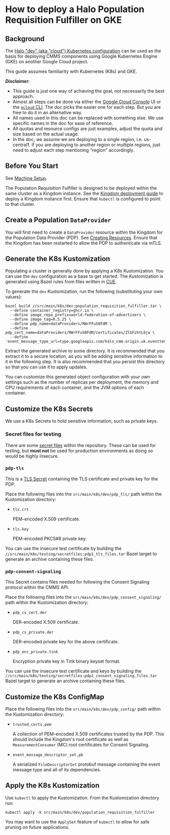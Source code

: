 # How to deploy a Halo Population Requisition Fulfiller on GKE

## Background

The [Halo "dev" (aka "cloud") Kubernetes configuration](../../src/main/k8s/dev)
can be used as the basis for deploying CMMS components using Google Kubernetes
Engine (GKE) on another Google Cloud project.

This guide assumes familiarity with Kubernetes (K8s) and GKE.

***Disclaimer***:

-   This guide is just one way of achieving the goal, not necessarily the best
    approach.
-   Almost all steps can be done via either the
    [Google Cloud Console](https://console.cloud.google.com/) UI or the
    [`gcloud` CLI](https://cloud.google.com/sdk/gcloud/reference). The doc picks
    the easier one for each step. But you are free to do it in an alternative
    way.
-   All names used in this doc can be replaced with something else. We use
    specific names in the doc for ease of reference.
-   All quotas and resource configs are just examples, adjust the quota and size
    based on the actual usage.
-   In the doc, we assume we are deploying to a single region, i.e. us-central1.
    If you are deploying to another region or multiple regions, just need to
    adjust each step mentioning "region" accordingly.

## Before You Start

See [Machine Setup](machine-setup.md).

The Population Requisition Fulfiller is designed to be deployed within the same
cluster as a Kingdom instance. See the
[Kingdom deployment guide](kingdom-deployment.md) to deploy a Kingdom instance
first. Ensure that `kubectl` is configured to point to that cluster.

## Create a Population `DataProvider`

You will first need to create a `DataProvider` resource within the Kingdom for
the Population Data Provider (PDP). See
[Creating Resources](../operations/creating-resources.md). Ensure that the
Kingdom has been restarted to allow the PDP to authenticate via mTLS.

## Generate the K8s Kustomization

Populating a cluster is generally done by applying a K8s Kustomization. You can
use the `dev` configuration as a base to get started. The Kustomization is
generated using Bazel rules from files written in [CUE](https://cuelang.org/).

To generate the `dev` Kustomization, run the following (substituting your own
values):

```shell
bazel build //src/main/k8s/dev:population_requisition_fulfiller.tar \
  --define container_registry=ghcr.io \
  --define image_repo_prefix=world-federation-of-advertisers \
  --define image_tag=0.5.25 \
  --define pdp_name=dataProviders/RWrFFuS0FdM \
  --define pdp_cert_name=dataProviders/RWrFFuS0FdM/certificates/ZlbFzhtL6jw \
  --define 'event_message_type_url=type.googleapis.com/halo_cmm.origin.uk.eventtemplate.v1.EventMessage'
```

Extract the generated archive to some directory. It is recommended that you
extract it to a secure location, as you will be adding sensitive information to
it in the following step. It is also recommended that you persist this directory
so that you can use it to apply updates.

You can customize this generated object configuration with your own settings
such as the number of replicas per deployment, the memory and CPU requirements
of each container, and the JVM options of each container.

## Customize the K8s Secrets

We use a K8s Secrets to hold sensitive information, such as private keys.

### Secret files for testing

There are some [secret files](../../src/main/k8s/testing/secretfiles) within the
repository. These can be used for testing, but **must not** be used for
production environments as doing so would be highly insecure.

### `pdp-tls`

This is a
[TLS Secret](https://kubernetes.io/docs/concepts/configuration/secret/#tls-secrets)
containing the TLS certificate and private key for the PDP.

Place the following files into the `src/main/k8s/dev/pdp_tls/` path within the
Kustomization directory:

*   `tls.crt`

    PEM-encoded X.509 certificate.

*   `tls.key`

    PEM-encoded PKCS#8 private key.

You can use the insecure test certificate by building the
`//src/main/k8s/testing/secretfiles:pdp1_tls_files.tar` Bazel target to generate
an archive containing these files.

### `pdp-consent-signaling`

This Secret contains files needed for following the Consent Signaling protocol
within the CMMS API.

Place the following files into the `src/main/k8s/dev/pdp_consent_signaling/`
path within the Kustomization directory:

*   `pdp_cs_cert.der`

    DER-encoded X.509 certificate.

*   `pdp_cs_private.der`

    DER-encoded private key for the above certificate.

*   `pdp_enc_private.tink`

    Encryption private key in Tink binary keyset format.

You can use the insecure test certificate and keys by building the
`//src/main/k8s/testing/secretfiles:pdp1_consent_signaling_files.tar` Bazel
target to generate an archive containing these files.

## Customize the K8s ConfigMap

Place the following files into the `src/main/k8s/dev/pdp_config/` path within
the Kustomization directory:

*   `trusted_certs.pem`

    A collection of PEM-encoded X.509 certificates trusted by the PDP. This
    should include the Kingdom's root certificate as well as
    `MeasurementConsumer` (MC) root certificates for Consent Signaling.

*   `event_message_descriptor_set.pb`

    A serialized `FileDescriptorSet` protobuf message containing the event
    message type and all of its dependencies.

## Apply the K8s Kustomization

Use `kubectl` to apply the Kustomization. From the Kustomization directory run:

```shell
kubectl apply -k src/main/k8s/dev/population_requisition_fulfiller
```

You may want to use the `ApplySet` feature of `kubectl` to allow for safe
pruning on future applications.
